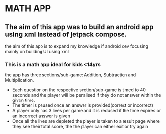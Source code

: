 # MATH APP
## The aim of this app was to build an android app using xml instead of jetpack compose.
the aim of this app is to expand my knowledge if android dev focusing mainly on building UI using xml

### This is a math app ideal for kids <14yrs
the app has three sections/sub-game: Addition, Subtraction and Multiplication.
* Each question on the respective section/sub-game is timed to 40 seconds and the player will be penalised if they do not answer within the given time.
* The timer is paused once an answer is provided(correct or incorrect)
* A player only has 3 lives per game and it is redused if the time expires or an incorrect answer is given
* Once all the lives are depleted the player is taken to a result page where they see their total score, the the player can either exit or try again
